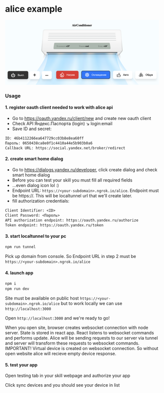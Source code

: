 # alice example

![example](./docs/assets/example.png "Example")

### Usage

#### 1. register oauth client needed to work with alice api

- Go to https://oauth.yandex.ru/client/new and create new oauth client
- Check API Яндекс.Паспорта (login) ↘︎ login:email
- Save ID and secret:

```text
ID: 46b4112266ea647729cc03b8e8ea60ff
Пароль: 0650438ca8e0f1c4410a44e5b903b0a6
Callback URL: https://social.yandex.net/broker/redirect
```

#### 2. create smart home dialog

- Go to https://dialogs.yandex.ru/developer, click create dialog and check smart home dialog
- Before you can test your skill you must fill all required fields
- ...even dialog icon lol :)
- Endpoint URL: `https://<your-subdomain>.ngrok.io/alice`. Endpoint must be https://. This will be localtunnel url that we'll create later.
- fill authorization credentials:

```text
Client Identifier: <ID>
Client Password: <Пароль>
API authorization endpoint: https://oauth.yandex.ru/authorize
Token endpoint: https://oauth.yandex.ru/token
```

#### 3. start localtunnel to your pc

```bash
npm run tunnel
```

Pick up domain from console. So Endpoint URL in step 2 must be `https://<your-subdomain>.ngrok.io/alice`

#### 4. launch app

```bash
npm i
npm run dev
```

Site must be available on public host `https://<your-subdomain>.ngrok.io/alice` but to work locally we can use `http://localhost:3000`

Open `http://localhost:3000` and we're ready to go!

When you open site, browser creates websocket connection with node server. State is stored in react app. React listens to websocket commands and performs update. Alice will be sending requests to our server via tunnel and server will transform these requests to websocket commands. IMPORTANT! Virtual device is created on websocket connection. So without open website alice will recieve empty device response.

#### 5. test your app

Open testing tab in your skill webpage and authorize your app

Click sync devices and you should see your device in list

